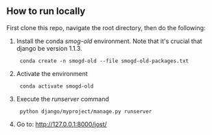 ## How to run locally

First clone this repo, navigate the root directory, then do the following:

1. Install the conda *smog-old* environment. Note that it's crucial that django be version 1.1.3.

		conda create -n smogd-old --file smogd-old-packages.txt

2. Activate the environment

		conda activate smogd-old

3. Execute the *runserver* command

		python django/myproject/manage.py runserver

4. Go to: http://127.0.0.1:8000/jost/